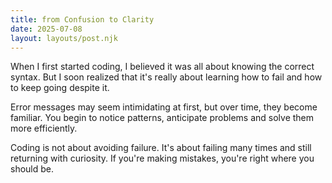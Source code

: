 ```yaml
---
title: from Confusion to Clarity
date: 2025-07-08
layout: layouts/post.njk
---
```



When I first started coding, I believed it was all about knowing the correct syntax. But I soon realized that it's really about learning how to fail and how to keep going despite it.

Error messages may seem intimidating at first, but over time, they become familiar. You begin to notice patterns, anticipate problems and solve them more efficiently.

Coding is not about avoiding failure. It's about failing many times and still returning with curiosity. If you're making mistakes, you're right where you should be.
